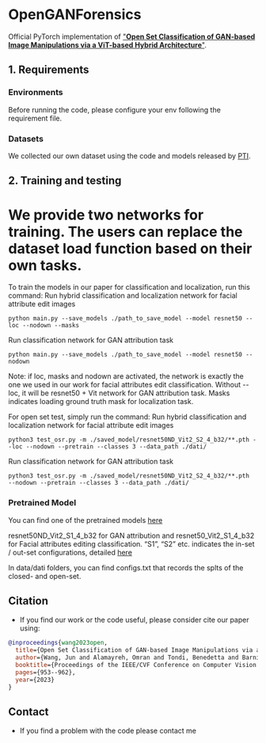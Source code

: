 # OpenGANForensics
Official PyTorch implementation of
["**Open Set Classification of GAN-based Image Manipulations via a ViT-based Hybrid Architecture**"](https://openaccess.thecvf.com/content/CVPR2023W/WMF/papers/Wang_Open_Set_Classification_of_GAN-Based_Image_Manipulations_via_a_ViT-Based_CVPRW_2023_paper.pdf). 


## 1. Requirements
### Environments
Before running the code, please configure your env following the requirement file.

### Datasets
We collected our own dataset using the code and models released by [PTI](https://github.com/danielroich/PTI).

## 2. Training and testing

# We provide two networks for training. The users can replace the dataset load function based on their own tasks.

To train the models in our paper for classification and localization, run this command:
Run hybrid classification and localization network for facial attribute edit images
```
python main.py --save_models ./path_to_save_model --model resnet50 --loc --nodown --masks
```
Run classification network for GAN attribution task
```
python main.py --save_models ./path_to_save_model --model resnet50 --nodown
```
Note: if loc, masks and nodown are activated, the network is exactly the one we used in our work for facial attributes edit classification. Without --loc, it will be resnet50 + Vit network for GAN attribution task. Masks indicates loading ground truth mask for localization task.

For open set test, simply run the command:
Run hybrid classification and localization network for facial attribute edit images
```Open set test for facial attribute edit classification
python3 test_osr.py -m ./saved_model/resnet50ND_Vit2_S2_4_b32/**.pth --loc --nodown --pretrain --classes 3 --data_path ./dati/
```
Run classification network for GAN attribution task
```Open set test for GAN attribution
python3 test_osr.py -m ./saved_model/resnet50ND_Vit2_S2_4_b32/**.pth  --nodown --pretrain --classes 3 --data_path ./dati/
```
### Pretrained Model

You can find one of the pretrained models [here](https://drive.google.com/drive/folders/1tO_0PQvlSm_bbpe1zhyOnIF6kPZg2MX9?usp=drive_link)

resnet50ND_Vit2_S1_4_b32 for GAN attribution and resnet50_Vit2_S1_4_b32 for Facial attributes editing classification. “S1”, “S2” etc. indicates the in-set / out-set configurations, detailed [here](https://github.com/wangjun9276/OpenGANForensics/blob/main/dati/configs.txt)

In data/dati folders, you can find configs.txt that records the splts of the closed- and open-set.
## Citation
- If you find our work or the code useful, please consider cite our paper using:
```bibtex
@inproceedings{wang2023open,
  title={Open Set Classification of GAN-based Image Manipulations via a ViT-based Hybrid Architecture},
  author={Wang, Jun and Alamayreh, Omran and Tondi, Benedetta and Barni, Mauro},
  booktitle={Proceedings of the IEEE/CVF Conference on Computer Vision and Pattern Recognition},
  pages={953--962},
  year={2023}
}
```

## Contact
- If you find a problem with the code please contact me
